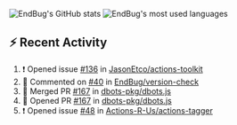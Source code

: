![EndBug's GitHub stats](https://github-readme-stats.vercel.app/api?username=endbug&show_icons=true&theme=dark)
![EndBug's most used languages](https://github-readme-stats.vercel.app/api/top-langs/?username=endbug&layout=compact&theme=dark)

## ⚡ Recent Activity

<!--START_SECTION:activity-->
1. ❗️ Opened issue [#136](https://github.com//JasonEtco/actions-toolkit/issues/136) in [JasonEtco/actions-toolkit](https://github.com//JasonEtco/actions-toolkit)
2. 💬 Commented on [#40](https://github.com//EndBug/version-check/issues/40) in [EndBug/version-check](https://github.com//EndBug/version-check)
3. 🎉 Merged PR [#167](https://github.com//dbots-pkg/dbots.js/pull/167) in [dbots-pkg/dbots.js](https://github.com//dbots-pkg/dbots.js)
4. 💪 Opened PR [#167](https://github.com//dbots-pkg/dbots.js/pull/167) in [dbots-pkg/dbots.js](https://github.com//dbots-pkg/dbots.js)
5. ❗️ Opened issue [#48](https://github.com//Actions-R-Us/actions-tagger/issues/48) in [Actions-R-Us/actions-tagger](https://github.com//Actions-R-Us/actions-tagger)
<!--END_SECTION:activity-->
